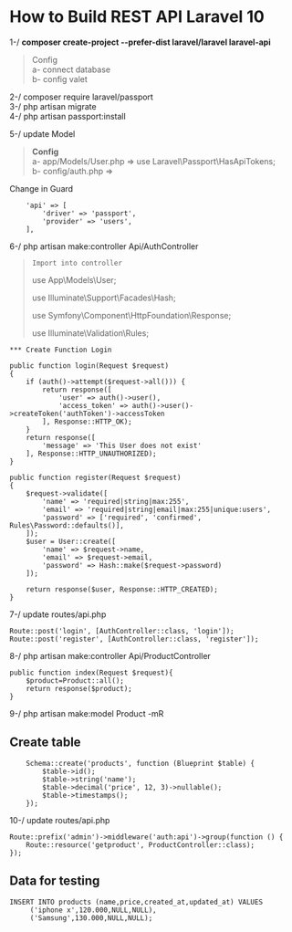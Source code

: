 # How to Build REST API Laravel 10

1-/ __composer create-project --prefer-dist laravel/laravel laravel-api__  <br/>
> Config <br/>
 >a- connect database <br/>
 >b- config valet <br/>

2-/ composer require laravel/passport <br/>
3-/ php artisan migrate <br/>
4-/ php artisan passport:install<br/>

5-/ update Model <br/>
> __Config__ <br/>
    a- app/Models/User.php => use Laravel\Passport\HasApiTokens; <br/>
    b- config/auth.php =>  <br/>

<html>
<body>
<p>Change in Guard</p>
</body>
</html>

        'api' => [
            'driver' => 'passport',
            'provider' => 'users',
        ],
6-/ php artisan make:controller Api/AuthController  <br/>
>`Import into controller `<br/>
>  <html>
>  <body>
>     <p>use App\Models\User; </p>
>     <p>use Illuminate\Support\Facades\Hash;</p>
>     <p>use Symfony\Component\HttpFoundation\Response;</p>
>     <p>use Illuminate\Validation\Rules;</p>
> </body>
> </html>

    *** Create Function Login 

    public function login(Request $request)
    {
        if (auth()->attempt($request->all())) {
            return response([
                'user' => auth()->user(),
                'access_token' => auth()->user()->createToken('authToken')->accessToken
            ], Response::HTTP_OK);
        }
        return response([
            'message' => 'This User does not exist'
        ], Response::HTTP_UNAUTHORIZED);
    }

    public function register(Request $request)
    {
        $request->validate([
            'name' => 'required|string|max:255',
            'email' => 'required|string|email|max:255|unique:users',
            'password' => ['required', 'confirmed', Rules\Password::defaults()],
        ]);
        $user = User::create([
            'name' => $request->name,
            'email' => $request->email,
            'password' => Hash::make($request->password)
        ]);

        return response($user, Response::HTTP_CREATED);
    }

7-/ update routes/api.php </br>
````
Route::post('login', [AuthController::class, 'login']);
Route::post('register', [AuthController::class, 'register']);
````
8-/ php artisan make:controller Api/ProductController</br>
    
    public function index(Request $request){
        $product=Product::all();
        return response($product);
    }

9-/ php artisan make:model Product -mR   </br>
## Create table 
        Schema::create('products', function (Blueprint $table) {
            $table->id();
            $table->string('name');
            $table->decimal('price', 12, 3)->nullable();
            $table->timestamps();
        });

10-/ update routes/api.php </br>
````
Route::prefix('admin')->middleware('auth:api')->group(function () {
    Route::resource('getproduct', ProductController::class);
});
````
## Data for testing
````
INSERT INTO products (name,price,created_at,updated_at) VALUES
	 ('iphone x',120.000,NULL,NULL),
	 ('Samsung',130.000,NULL,NULL);
````


